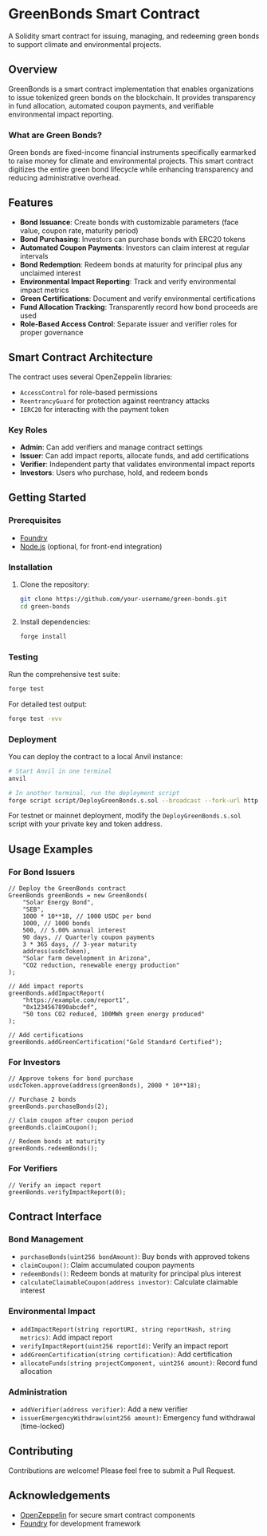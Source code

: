 # GreenBonds Smart Contract

A Solidity smart contract for issuing, managing, and redeeming green bonds to support climate and environmental projects.

## Overview

GreenBonds is a smart contract implementation that enables organizations to issue tokenized green bonds on the blockchain. It provides transparency in fund allocation, automated coupon payments, and verifiable environmental impact reporting.

### What are Green Bonds?

Green bonds are fixed-income financial instruments specifically earmarked to raise money for climate and environmental projects. This smart contract digitizes the entire green bond lifecycle while enhancing transparency and reducing administrative overhead.

## Features

- **Bond Issuance**: Create bonds with customizable parameters (face value, coupon rate, maturity period)
- **Bond Purchasing**: Investors can purchase bonds with ERC20 tokens
- **Automated Coupon Payments**: Investors can claim interest at regular intervals
- **Bond Redemption**: Redeem bonds at maturity for principal plus any unclaimed interest
- **Environmental Impact Reporting**: Track and verify environmental impact metrics
- **Green Certifications**: Document and verify environmental certifications
- **Fund Allocation Tracking**: Transparently record how bond proceeds are used
- **Role-Based Access Control**: Separate issuer and verifier roles for proper governance

## Smart Contract Architecture

The contract uses several OpenZeppelin libraries:
- `AccessControl` for role-based permissions
- `ReentrancyGuard` for protection against reentrancy attacks
- `IERC20` for interacting with the payment token

### Key Roles

- **Admin**: Can add verifiers and manage contract settings
- **Issuer**: Can add impact reports, allocate funds, and add certifications
- **Verifier**: Independent party that validates environmental impact reports
- **Investors**: Users who purchase, hold, and redeem bonds

## Getting Started

### Prerequisites

- [Foundry](https://book.getfoundry.sh/getting-started/installation)
- [Node.js](https://nodejs.org/) (optional, for front-end integration)

### Installation

1. Clone the repository:
   ```bash
   git clone https://github.com/your-username/green-bonds.git
   cd green-bonds
   ```

2. Install dependencies:
   ```bash
   forge install
   ```

### Testing

Run the comprehensive test suite:

```bash
forge test
```

For detailed test output:

```bash
forge test -vvv
```

### Deployment

You can deploy the contract to a local Anvil instance:

```bash
# Start Anvil in one terminal
anvil

# In another terminal, run the deployment script
forge script script/DeployGreenBonds.s.sol --broadcast --fork-url http://localhost:8545
```

For testnet or mainnet deployment, modify the `DeployGreenBonds.s.sol` script with your private key and token address.

## Usage Examples

### For Bond Issuers

```solidity
// Deploy the GreenBonds contract
GreenBonds greenBonds = new GreenBonds(
    "Solar Energy Bond",
    "SEB",
    1000 * 10**18, // 1000 USDC per bond
    1000, // 1000 bonds
    500, // 5.00% annual interest
    90 days, // Quarterly coupon payments
    3 * 365 days, // 3-year maturity
    address(usdcToken),
    "Solar farm development in Arizona",
    "CO2 reduction, renewable energy production"
);

// Add impact reports
greenBonds.addImpactReport(
    "https://example.com/report1",
    "0x1234567890abcdef",
    "50 tons CO2 reduced, 100MWh green energy produced"
);

// Add certifications
greenBonds.addGreenCertification("Gold Standard Certified");
```

### For Investors

```solidity
// Approve tokens for bond purchase
usdcToken.approve(address(greenBonds), 2000 * 10**18);

// Purchase 2 bonds
greenBonds.purchaseBonds(2);

// Claim coupon after coupon period
greenBonds.claimCoupon();

// Redeem bonds at maturity
greenBonds.redeemBonds();
```

### For Verifiers

```solidity
// Verify an impact report
greenBonds.verifyImpactReport(0);
```

## Contract Interface

### Bond Management
- `purchaseBonds(uint256 bondAmount)`: Buy bonds with approved tokens
- `claimCoupon()`: Claim accumulated coupon payments
- `redeemBonds()`: Redeem bonds at maturity for principal plus interest
- `calculateClaimableCoupon(address investor)`: Calculate claimable interest

### Environmental Impact
- `addImpactReport(string reportURI, string reportHash, string metrics)`: Add impact report
- `verifyImpactReport(uint256 reportId)`: Verify an impact report
- `addGreenCertification(string certification)`: Add certification
- `allocateFunds(string projectComponent, uint256 amount)`: Record fund allocation

### Administration
- `addVerifier(address verifier)`: Add a new verifier
- `issuerEmergencyWithdraw(uint256 amount)`: Emergency fund withdrawal (time-locked)

## Contributing

Contributions are welcome! Please feel free to submit a Pull Request.


## Acknowledgements

- [OpenZeppelin](https://openzeppelin.com/) for secure smart contract components
- [Foundry](https://book.getfoundry.sh/) for development framework